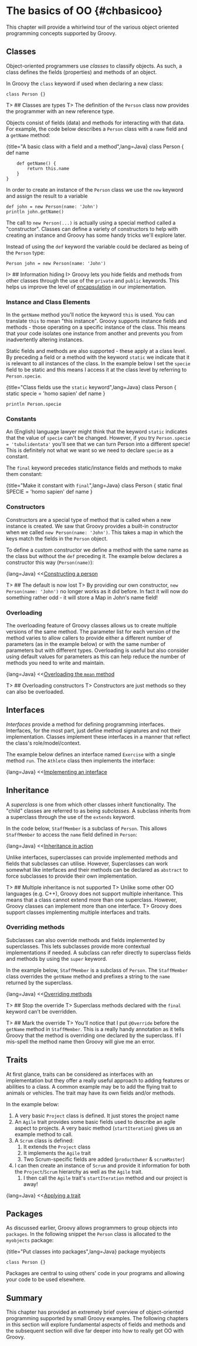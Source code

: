 # The basics of OO {#chbasicoo}

This chapter will provide a whirlwind tour of the various object oriented programming concepts supported by Groovy.

## Classes
Object-oriented programmers use *classes* to classify objects. As such, a class defines the fields (properties) and methods of an object.

In Groovy the `class` keyword if used when declaring a new class:

	class Person {}

T> ## Classes are types
T> The definition of the `Person` class now provides the programmer with an new reference type.

Objects consist of fields (data) and methods for interacting with that data. For example, the code below describes a `Person` class with a `name` field and a `getName` method:

{title="A basic class with a field and a method",lang=Java}
	class Person {
	    def name

	    def getName() {
	        return this.name
	    }
	}


In order to create an instance of the `Person` class we use the `new` keyword and assign the result to a variable

	def john = new Person(name: 'John')
	println john.getName()

The call to `new Person(...)` is actually using a special method called a "constructor". Classes can define a variety of constructors to help with creating an instance and Groovy has some handy tricks we'll explore later.

Instead of using the `def` keyword the variable could be declared as being of the `Person` type:

	Person john = new Person(name: 'John')

I> ## Information hiding
I> Groovy lets you hide fields and methods from other classes through the use of the `private` and `public` keywords. This helps us improve the level of [encapsulation](https://en.wikipedia.org/wiki/Encapsulation_(object-oriented_programming)) in our implementation.

### Instance and Class Elements

In the `getName` method you'll notice the keyword `this` is used. You can translate `this` to mean "this instance". Groovy supports instance fields and methods - those operating on a specific instance of the class. This means that your code isolates one instance from another and prevents you from inadvertently altering instances.

Static fields and methods are also supported - these apply at a class level. By preceding a field or a method with the keyword `static` we indicate that it is relevant to all instances of the class. In the example below I set the `specie` field to be static and this means I access it at the class level by referring to `Person.specie`.

{title="Class fields use the `static` keyword",lang=Java}
	class Person {
	    static specie = 'homo sapien'
	    def name
	}

	println Person.specie

### Constants

An (English) language lawyer might think that the keyword `static` indicates that the value of `specie` can't be changed. However, if you try `Person.specie = 'tubulidentata'` you'll see that we can turn Person into a different specie! This is definitely not what we want so we need to declare `specie` as a constant.

The `final` keyword precedes static/instance fields and methods to make them constant:

{title="Make it constant with `final`",lang=Java}
	class Person {
	    static final SPECIE = 'homo sapien'
	    def name
	}

### Constructors

Constructors are a special type of method that is called when a new instance is created. We saw that Groovy provides a built-in constructor when we called `new Person(name: 'John')`. This takes a map in which the keys match the fields in the `Person` object.

To define a custom constructor we define a method with the same name as the class but without the `def` preceding it. The example below declares a constructor this way (`Person(name)`):

{lang=Java}
<<[Constructing a person](code/08/02/constructor.groovy)

T> ## The default is now lost
T> By providing our own constructor, `new Person(name: 'John')` no longer works as it did before. In fact it will now do something rather odd - it will store a Map in John's name field!

### Overloading

The overloading feature of Groovy classes allows us to create multiple versions of the same method. The parameter list for each version of the method varies to allow callers to provide either a different number of parameters (as in the example below) or with the same number of parameters but with different types. Overloading is useful but also consider using default values for parameters as this can help reduce the number of methods you need to write and maintain.

{lang=Java}
<<[Overloading the `mean` method](code/08/02/overload.groovy)

T> ## Overloading constructors
T> Constructors are just methods so they can also be overloaded.

## Interfaces
*Interfaces* provide a method for defining programming interfaces. Interfaces, for the most part, just define method signatures and not their implementation. Classes implement these interfaces in a manner that reflect the class's role/model/context.

The example below defines an interface named `Exercise` with a single method `run`. The `Athlete` class then implements the interface:

{lang=Java}
<<[Implementing an interface](code/08/02/interface.groovy)

## Inheritance
A *superclass* is one from which other classes inherit functionality. The "child" classes are referred to as being *subclasses*. A subclass inherits from a superclass through the use of the `extends` keyword.

In the code below, `StaffMember` is a subclass of `Person`. This allows `StaffMember` to access the `name` field defined in `Person`:

{lang=Java}
<<[Inheritance in action](code/08/02/inheritance.groovy)

Unlike interfaces, superclasses can provide implemented methods and fields that subclasses can utilise. However, Superclasses can work somewhat like interfaces and their methods can be declared as `abstract` to force subclasses to provide their own implementation.

T> ## Multiple inheritance is not supported
T> Unlike some other OO languages (e.g. C++), Groovy does not support multiple inheritance. This means that a class cannot extend more than one superclass. However, Groovy classes can implement more than one interface.
T> Groovy does support classes implementing multiple interfaces and traits.

### Overriding methods
Subclasses can also override methods and fields implemented by superclasses. This lets subclasses provide more contextual implementations if needed. A subclass can refer directly to superclass fields and methods by using the `super` keyword.

In the example below, `StaffMember` is a subclass of `Person`. The `StaffMember` class overrides the `getName` method and prefixes a string to the `name` returned by the superclass.

{lang=Java}
<<[Overriding methods](code/08/02/override.groovy)

T> ## Stop the override
T> Superclass methods declared with the `final` keyword can't be overridden.

T> ## Mark the override
T> You'll notice that I put `@Override` before the `getName` method in `StaffMember`. This is a really handy annotation as it tells Groovy that the method is overriding one declared by the superclass. If I mis-spell the method name then Groovy will give me an error.

## Traits

At first glance, traits can be considered as interfaces with an implementation but they offer a really useful approach to adding features or abilities to a class. A common example may be to add the flying trait to animals or vehicles. The trait may have its own fields and/or methods.

In the example below:

1. A very basic `Project` class is defined. It just stores the project name
2. An `Agile` trait provides some basic fields used to describe an agile aspect to projects. A very basic method (`startIteration`) gives us an example method to call.
3. A `Scrum` class is defined:
	1. It extends the `Project` class
	2. It implements the `Agile` trait
	3. Two Scrum-specific fields are added (`productOwner` & `scrumMaster`)
4. I can then create an instance of `Scrum` and provide it information for both the `Project`/`Scrum` hierarchy as well as the `Agile` trait.
	1. I then call the `Agile` trait's `startIteration` method and our project is away!

{lang=Java}
<<[Applying a trait](code/08/02/trait.groovy)


## Packages
As discussed earlier, Groovy allows programmers to group objects into `packages`. In the following snippet the `Person` class is allocated to the `myobjects` package:

{title="Put classes into packages",lang=Java}
	package myobjects

	class Person {}

Packages are central to using others' code in your programs and allowing your code to be used elsewhere.

## Summary
This chapter has provided an extremely brief overview of object-oriented programming supported by small Groovy examples.
The following chapters in this section will explore fundamental aspects of fields and methods and the subsequent section
will dive far deeper into how to really get OO with Groovy.
